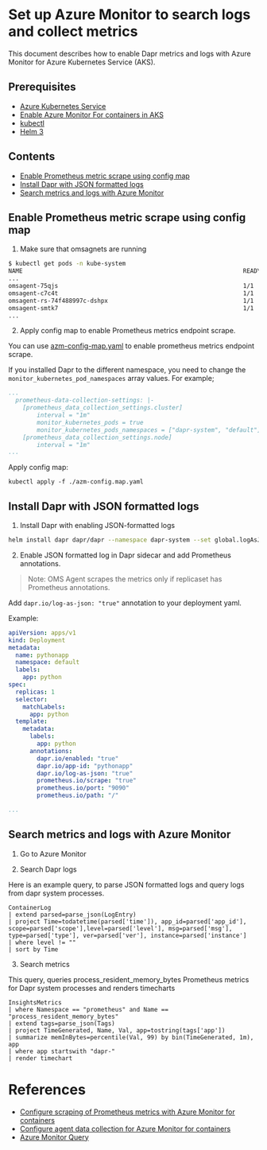 # Set up Azure Monitor to search logs and collect metrics

This document describes how to enable Dapr metrics and logs with Azure Monitor for Azure Kubernetes Service (AKS).

## Prerequisites

- [Azure Kubernetes Service](https://docs.microsoft.com/en-us/azure/aks/)
- [Enable Azure Monitor For containers in AKS](https://docs.microsoft.com/en-us/azure/azure-monitor/insights/container-insights-overview)
- [kubectl](https://kubernetes.io/docs/tasks/tools/install-kubectl/)
- [Helm 3](https://helm.sh/)

## Contents

  - [Enable Prometheus metric scrape using config map](#enable-prometheus-metric-scrape-using-config-map)
  - [Install Dapr with JSON formatted logs](#install-dapr-with-json-formatted-logs)
  - [Search metrics and logs with Azure Monitor](#Search-metrics-and-logs-with-azure-monitor)

## Enable Prometheus metric scrape using config map

1. Make sure that omsagnets are running

```bash
$ kubectl get pods -n kube-system
NAME                                                              READY   STATUS    RESTARTS   AGE
...
omsagent-75qjs                                                    1/1     Running   1          44h
omsagent-c7c4t                                                    1/1     Running   0          44h
omsagent-rs-74f488997c-dshpx                                      1/1     Running   1          44h
omsagent-smtk7                                                    1/1     Running   1          44h
...
```

2. Apply config map to enable Prometheus metrics endpoint scrape.

You can use [azm-config-map.yaml](./azm-config-map.yaml) to enable prometheus metrics endpoint scrape.

If you installed Dapr to the different namespace, you need to change the `monitor_kubernetes_pod_namespaces` array values. For example;

```yaml
...
  prometheus-data-collection-settings: |-
    [prometheus_data_collection_settings.cluster]
        interval = "1m"
        monitor_kubernetes_pods = true
        monitor_kubernetes_pods_namespaces = ["dapr-system", "default"]
    [prometheus_data_collection_settings.node]
        interval = "1m"
...
```

Apply config map:

```
kubectl apply -f ./azm-config.map.yaml
```

## Install Dapr with JSON formatted logs

1. Install Dapr with enabling JSON-formatted logs

```bash
helm install dapr dapr/dapr --namespace dapr-system --set global.logAsJson=true
```

2. Enable JSON formatted log in Dapr sidecar and add Prometheus annotations.

> Note: OMS Agent scrapes the metrics only if replicaset has Prometheus annotations.

Add `dapr.io/log-as-json: "true"` annotation to your deployment yaml.

Example:
```yaml
apiVersion: apps/v1
kind: Deployment
metadata:
  name: pythonapp
  namespace: default
  labels:
    app: python
spec:
  replicas: 1
  selector:
    matchLabels:
      app: python
  template:
    metadata:
      labels:
        app: python
      annotations:
        dapr.io/enabled: "true"
        dapr.io/app-id: "pythonapp"
        dapr.io/log-as-json: "true"
        prometheus.io/scrape: "true"
        prometheus.io/port: "9090"
        prometheus.io/path: "/"

...
```

## Search metrics and logs with Azure Monitor

1. Go to Azure Monitor

2. Search Dapr logs

Here is an example query, to parse JSON formatted logs and query logs from dapr system processes. 

```
ContainerLog
| extend parsed=parse_json(LogEntry)
| project Time=todatetime(parsed['time']), app_id=parsed['app_id'], scope=parsed['scope'],level=parsed['level'], msg=parsed['msg'], type=parsed['type'], ver=parsed['ver'], instance=parsed['instance']
| where level != ""
| sort by Time
```

3. Search metrics

This query, queries process_resident_memory_bytes Prometheus metrics for Dapr system processes and renders timecharts

```
InsightsMetrics
| where Namespace == "prometheus" and Name == "process_resident_memory_bytes"
| extend tags=parse_json(Tags)
| project TimeGenerated, Name, Val, app=tostring(tags['app'])
| summarize memInBytes=percentile(Val, 99) by bin(TimeGenerated, 1m), app 
| where app startswith "dapr-"
| render timechart
```

# References

* [Configure scraping of Prometheus metrics with Azure Monitor for containers](https://docs.microsoft.com/en-us/azure/azure-monitor/insights/container-insights-prometheus-integration)
* [Configure agent data collection for Azure Monitor for containers](https://docs.microsoft.com/en-us/azure/azure-monitor/insights/container-insights-agent-config)
* [Azure Monitor Query](https://docs.microsoft.com/en-us/azure/azure-monitor/log-query/query-language)
